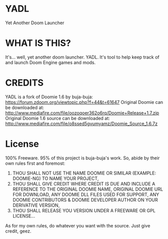 # YADL
Yet Another Doom Launcher

# WHAT IS THIS?
It's... well, yet another doom launcher. YADL. It's tool to help keep track of and launch Doom Engine games and mods.

# CREDITS
YADL is a fork of Doomie 1.6 by buja-buja: https://forum.zdoom.org/viewtopic.php?f=44&t=61647
Original Doomie can be downloaded at: http://www.mediafire.com/file/oozoqoer362o6rq/Doomie+Release+1.7.zip
Original Doomie 1.6 source can be downloaded at: http://www.mediafire.com/file/o8ssed5gvumyamz/Doomie_Source_1.6.7z

# License
100% Freeware. 95% of this project is buja-buja's work. So, abide by their own rules first and foremost:
1. THOU SHALL NOT USE THE NAME DOOMIE OR SIMILAR (EXAMPLE: DOOMIE-NG) TO NAME YOUR PROJECT, 
2. THOU SHALL GIVE CREDIT WHERE CREDIT IS DUE AND INCLUDE A REFERENCE TO THE ORIGINAL DOOMIE NAME, ORIGINAL DOOMIE URL FOR DOWNLOAD, ANY DOOMIE DLL FILES USED FOR SUPPORT, ANY DOOMIE CONTRIBUTORS & DOOMIE DEVELOPER AUTHOR ON YOUR DERIVATIVE VERSION, 
3. THOU SHALL RELEASE YOU VERSION UNDER A FREEWARE OR GPL LICENSE...

As for my own rules, do whatever you want with the source. Just give credit, geez.
